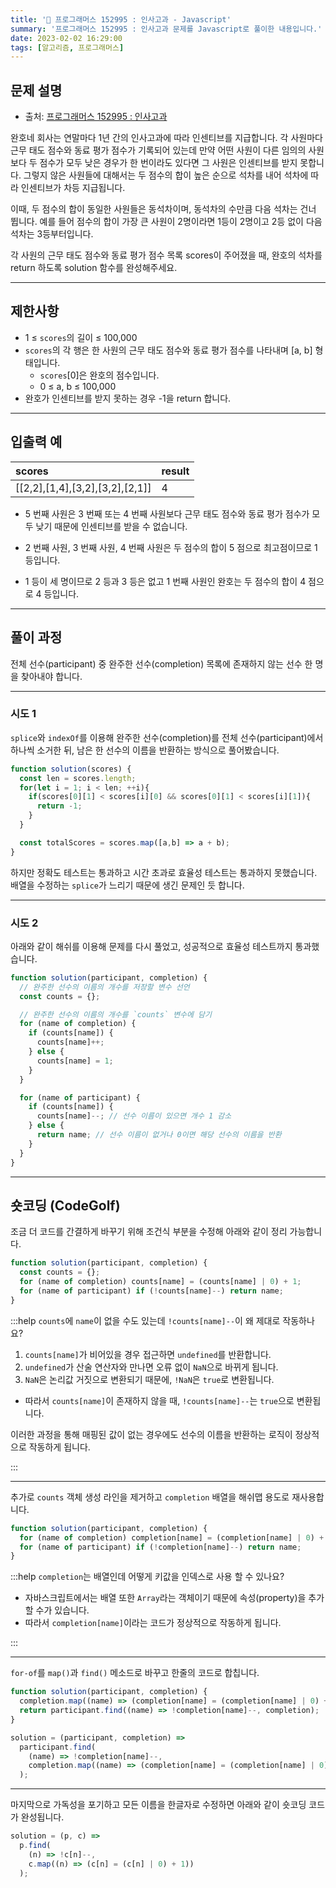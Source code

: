 ```yaml
---
title: '🏅 프로그래머스 152995 : 인사고과 - Javascript'
summary: '프로그래머스 152995 : 인사고과 문제를 Javascript로 풀이한 내용입니다.'
date: 2023-02-02 16:29:00
tags: [알고리즘, 프로그래머스]
---
```


## 문제 설명

- 출처: [프로그래머스 152995 : 인사고과](https://school.programmers.co.kr/learn/courses/30/lessons/152995)

완호네 회사는 연말마다 1년 간의 인사고과에 따라 인센티브를 지급합니다.
각 사원마다 근무 태도 점수와 동료 평가 점수가 기록되어 있는데
만약 어떤 사원이 다른 임의의 사원보다 두 점수가 모두 낮은 경우가 한 번이라도 있다면 그 사원은 인센티브를 받지 못합니다.
그렇지 않은 사원들에 대해서는 두 점수의 합이 높은 순으로 석차를 내어 석차에 따라 인센티브가 차등 지급됩니다.

이때, 두 점수의 합이 동일한 사원들은 동석차이며, 동석차의 수만큼 다음 석차는 건너 뜁니다.
예를 들어 점수의 합이 가장 큰 사원이 2명이라면 1등이 2명이고 2등 없이 다음 석차는 3등부터입니다.

각 사원의 근무 태도 점수와 동료 평가 점수 목록 scores이 주어졌을 때, 완호의 석차를 return 하도록 solution 함수를 완성해주세요.

---

## 제한사항

- 1 ≤ `scores`의 길이 ≤ 100,000
- `scores`의 각 행은 한 사원의 근무 태도 점수와 동료 평가 점수를 나타내며 [a, b] 형태입니다.
  - `scores`[0]은 완호의 점수입니다.
  - 0 ≤ a, b ≤ 100,000
- 완호가 인센티브를 받지 못하는 경우 -1을 return 합니다.

---

## 입출력 예

| scores                          | result |
| :------------------------------ | :----- |
| [[2,2],[1,4],[3,2],[3,2],[2,1]] | 4      |

- 5 번째 사원은 3 번째 또는 4 번째 사원보다 근무 태도 점수와 동료 평가 점수가 모두 낮기 때문에 인센티브를 받을 수 없습니다.

- 2 번째 사원, 3 번째 사원, 4 번째 사원은 두 점수의 합이 5 점으로 최고점이므로 1 등입니다.

- 1 등이 세 명이므로 2 등과 3 등은 없고 1 번째 사원인 완호는 두 점수의 합이 4 점으로 4 등입니다.

---

## 풀이 과정

전체 선수(participant) 중 완주한 선수(completion) 목록에 존재하지 않는 선수 한 명을 찾아내야 합니다.

---

### 시도 1

`splice`와 `indexOf`를 이용해 완주한 선수(completion)를 전체 선수(participant)에서 하나씩 소거한 뒤, 남은 한 선수의 이름을 반환하는 방식으로 풀어봤습니다.

```javascript
function solution(scores) {
  const len = scores.length;
  for(let i = 1; i < len; ++i){
    if(scores[0][1] < scores[i][0] && scores[0][1] < scores[i][1]){
      return -1;
    }
  }

  const totalScores = scores.map([a,b] => a + b);
}
```

하지만 정확도 테스트는 통과하고 시간 초과로 효율성 테스트는 통과하지 못했습니다. 배열을 수정하는 `splice`가 느리기 때문에 생긴 문제인 듯 합니다.

---

### 시도 2

아래와 같이 해쉬를 이용해 문제를 다시 풀었고, 성공적으로 효율성 테스트까지 통과했습니다.

```javascript
function solution(participant, completion) {
  // 완주한 선수의 이름의 개수를 저장할 변수 선언
  const counts = {};

  // 완주한 선수의 이름의 개수를 `counts` 변수에 담기
  for (name of completion) {
    if (counts[name]) {
      counts[name]++;
    } else {
      counts[name] = 1;
    }
  }

  for (name of participant) {
    if (counts[name]) {
      counts[name]--; // 선수 이름이 있으면 개수 1 감소
    } else {
      return name; // 선수 이름이 없거나 0이면 해당 선수의 이름을 반환
    }
  }
}
```

---

## 숏코딩 (CodeGolf)

조금 더 코드를 간결하게 바꾸기 위해 조건식 부분을 수정해 아래와 같이 정리 가능합니다.

```javascript
function solution(participant, completion) {
  const counts = {};
  for (name of completion) counts[name] = (counts[name] | 0) + 1;
  for (name of participant) if (!counts[name]--) return name;
}
```

:::help `counts`에 `name`이 없을 수도 있는데 `!counts[name]--`이 왜 제대로 작동하나요?

1.  `counts[name]`가 비어있을 경우 접근하면 `undefined`를 반환합니다.
2.  `undefined`가 산술 연산자와 만나면 오류 없이 `NaN`으로 바뀌게 됩니다.
3.  `NaN`은 논리값 거짓으로 변환되기 때문에, `!NaN`은 `true`로 변환됩니다.

- 따라서 `counts[name]`이 존재하지 않을 때, `!counts[name]--`는 `true`으로 변환됩니다.

이러한 과정을 통해 매핑된 값이 없는 경우에도 선수의 이름을 반환하는 로직이 정상적으로 작동하게 됩니다.

:::

---

추가로 `counts` 객체 생성 라인을 제거하고 `completion` 배열을 해쉬맵 용도로 재사용합니다.

```javascript
function solution(participant, completion) {
  for (name of completion) completion[name] = (completion[name] | 0) + 1;
  for (name of participant) if (!completion[name]--) return name;
}
```

:::help `completion`는 배열인데 어떻게 키값을 인덱스로 사용 할 수 있나요?

- 자바스크립트에서는 배열 또한 `Array`라는 객체이기 때문에 속성(property)을 추가할 수가 있습니다.
- 따라서 `completion[name]`이라는 코드가 정상적으로 작동하게 됩니다.

:::

---

`for-of`를 `map()`과 `find()` 메소드로 바꾸고 한줄의 코드로 합칩니다.

```javascript
function solution(participant, completion) {
  completion.map((name) => (completion[name] = (completion[name] | 0) + 1));
  return participant.find((name) => !completion[name]--, completion);
}
```

```javascript
solution = (participant, completion) =>
  participant.find(
    (name) => !completion[name]--,
    completion.map((name) => (completion[name] = (completion[name] | 0) + 1))
  );
```

---

마지막으로 가독성을 포기하고 모든 이름을 한글자로 수정하면 아래와 같이 숏코딩 코드가 완성됩니다.

```javascript
solution = (p, c) =>
  p.find(
    (n) => !c[n]--,
    c.map((n) => (c[n] = (c[n] | 0) + 1))
  );
```
